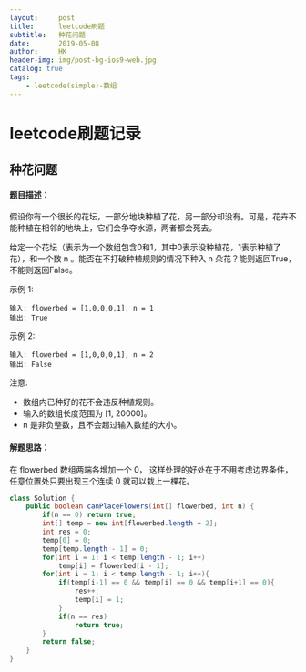 ```yaml
---
layout:     post
title:      leetcode刷题
subtitle:   种花问题
date:       2019-05-08
author:     HK
header-img: img/post-bg-ios9-web.jpg
catalog: true
tags:
    - leetcode(simple)-数组
---
```

# leetcode刷题记录
## 种花问题

#### 题目描述：
假设你有一个很长的花坛，一部分地块种植了花，另一部分却没有。可是，花卉不能种植在相邻的地块上，它们会争夺水源，两者都会死去。

给定一个花坛（表示为一个数组包含0和1，其中0表示没种植花，1表示种植了花），和一个数 n 。能否在不打破种植规则的情况下种入 n 朵花？能则返回True，
不能则返回False。

示例 1:

    输入: flowerbed = [1,0,0,0,1], n = 1
    输出: True
示例 2:

    输入: flowerbed = [1,0,0,0,1], n = 2
    输出: False
注意:

* 数组内已种好的花不会违反种植规则。
* 输入的数组长度范围为 [1, 20000]。
* n 是非负整数，且不会超过输入数组的大小。

#### 解题思路：
在 flowerbed 数组两端各增加一个 0， 这样处理的好处在于不用考虑边界条件，任意位置处只要出现三个连续 0 就可以栽上一棵花。
```java
class Solution {
    public boolean canPlaceFlowers(int[] flowerbed, int n) {
        if(n == 0) return true;
        int[] temp = new int[flowerbed.length + 2];
        int res = 0;
        temp[0] = 0;
        temp[temp.length - 1] = 0;
        for(int i = 1; i < temp.length - 1; i++)
            temp[i] = flowerbed[i - 1];
        for(int i = 1; i < temp.length - 1; i++){
            if(temp[i-1] == 0 && temp[i] == 0 && temp[i+1] == 0){
                res++;
                temp[i] = 1;
            }
            if(n == res)
                return true;
        }
        return false;
    }
}
```
